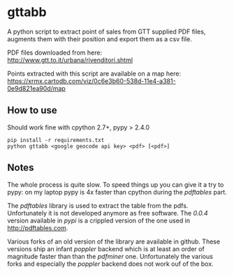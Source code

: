 # gttabb

A python script to extract point of sales from GTT supplied PDF files, augments them
with their position and export them as a csv file.

PDF files downloaded from here:
http://www.gtt.to.it/urbana/rivenditori.shtml

Points extracted with this script are available on a map here:
https://xrmx.cartodb.com/viz/0c6e3b60-538d-11e4-a381-0e9d821ea90d/map

## How to use

Should work fine with cpython 2.7+, pypy > 2.4.0

```
pip install -r requirements.txt
python gttabb <google geocode api key> <pdf> [<pdf>]
```

## Notes

The whole process is quite slow. To speed things up you can give it a try to pypy:
on my laptop pypy is 4x faster than cpython during the *pdftables* part.

The *pdftables* library is used to extract the table from the pdfs. Unfortunately it
is not developed anymore as free software. The *0.0.4* version available in *pypi*
is a crippled version of the one used in http://pdftables.com.

Various forks of an old version of the library are available in github. These versions
ship an infant *poppler* backend which is at least an order of magnitude faster than
than the *pdfminer* one. Unfortunately the various forks and especially the *poppler*
backend does not work ouf of the box.
